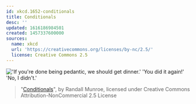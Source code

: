 ```yaml
---
id: xkcd.1652-conditionals
title: Conditionals
desc: ''
updated: 1616186984501
created: 1457337600000
sources:
  name: xkcd
  url: 'https://creativecommons.org/licenses/by-nc/2.5/'
  license: Creative Commons 2.5
---
```

!['If you're done being pedantic, we should get dinner.' 'You did it again!' 'No, I didn't.'](https://imgs.xkcd.com/comics/conditionals.png)
> "[Conditionals](https://xkcd.com/1652/)", by Randall Munroe, licensed under Creative Commons Attribution-NonCommercial 2.5 License
